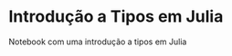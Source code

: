 Introdução a Tipos em Julia
===========================

Notebook com uma introdução a tipos em Julia
